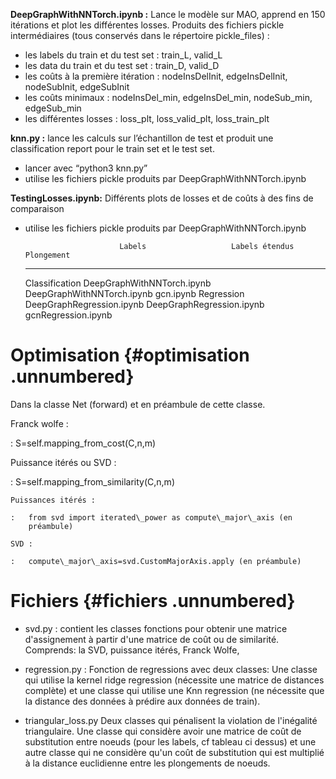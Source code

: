 **DeepGraphWithNNTorch.ipynb :**
Lance le modèle sur MAO, apprend en 150 itérations et plot les différentes losses.
Produits des fichiers pickle intermédiaires (tous conservés dans le répertoire pickle_files) :
- les labels du train et du test set : train_L, valid_L
- les data du train et du test set : train_D, valid_D
- les coûts à la première itération : nodeInsDelInit, edgeInsDelInit, nodeSubInit, edgeSubInit
- les coûts minimaux : nodeInsDel_min, edgeInsDel_min, nodeSub_min, edgeSub_min
- les différentes losses : loss_plt, loss_valid_plt, loss_train_plt

**knn.py :**
lance les calculs sur l’échantillon de test et produit une classification report pour le train set et le test set.
- lancer avec “python3 knn.py”
- utilise les fichiers pickle produits par DeepGraphWithNNTorch.ipynb 

**TestingLosses.ipynb:**
Différents plots de losses et de coûts à des fins de comparaison
- utilise les fichiers pickle produits par  DeepGraphWithNNTorch.ipynb 



                           Labels                   Labels étendus             Plongement
  ---------------- ---------------------------- ---------------------------- ---------------------
   Classification   DeepGraphWithNNTorch.ipynb   DeepGraphWithNNTorch.ipynb        gcn.ipynb
     Regression     DeepGraphRegression.ipynb    DeepGraphRegression.ipynb    gcnRegression.ipynb

Optimisation {#optimisation .unnumbered}
============

Dans la classe Net (forward) et en préambule de cette classe.

Franck wolfe :

:   S=self.mapping\_from\_cost(C,n,m)

Puissance itérés ou SVD :

:   S=self.mapping\_from\_similarity(C,n,m)

    Puissances itérés :

    :   from svd import iterated\_power as compute\_major\_axis (en
        préambule)

    SVD :

    :   compute\_major\_axis=svd.CustomMajorAxis.apply (en préambule)

Fichiers {#fichiers .unnumbered}
========

-   svd.py : contient les classes fonctions pour obtenir une matrice
    d'assignement à partir d'une matrice de coût ou de similarité.
    Comprends: la SVD, puissance itérés, Franck Wolfe,

-   regression.py : Fonction de regressions avec deux classes: Une
    classe qui utilise la kernel ridge regression (nécessite une matrice
    de distances complète) et une classe qui utilise une Knn regression
    (ne nécessite que la distance des données à prédire aux données de
    train).

-   triangular\_loss.py Deux classes qui pénalisent la violation de
    l'inégalité triangulaire. Une classe qui considère avoir une matrice
    de coût de substitution entre noeuds (pour les labels, cf tableau ci
    dessus) et une autre classe qui ne considère qu'un coût de
    substitution qui est multiplié à la distance euclidienne entre les
    plongements de noeuds.
